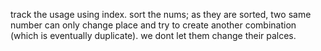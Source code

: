 track the usage using index.
sort the nums;
as they are sorted, two same number can only change place and try to create another combination (which is eventually duplicate).
we dont let them change their palces.